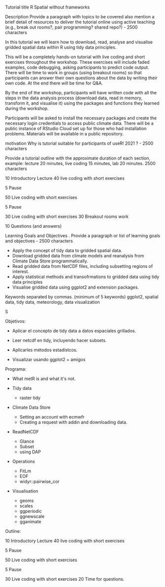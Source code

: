 Tutorial title
R Spatial without frameworks 


Description
Provide a paragraph with topics to be covered also mention a brief detail of resources to deliver the tutorial online using active teaching (e.g., break out rooms?, pair programming? shared repo?) - 2500 characters

In this tutorial we will learn how to download, read, analyse and visualise gridded spatial data within R using tidy data principles. 

This will be a completely hands-on tutorial with live coding and short exercises throughout the workshop. These exercises will include faded examples, code debugging, asking participants to predict code output. There will be time to work in groups (using breakout rooms) so that participants can answer their own questions about the data by writing their own code. At the end there will be time for Q&A. 

By the end of the workshop, participants will have written code with all the steps in the data analysis process (download data, read in memory, transform it, and visualise it) using the packages and functions they learned during the workshop. 

Participants will be asked to install the necessary packages and create the necessary login credentials to access public climate data. There will be a public instance of RStudio Cloud set up for those who had installation problems. Materials will be available in a public repository.






motivation
Why is tutorial suitable for participants of useR! 2021 ? - 2500 characters


Provide a tutorial outline with the approximate duration of each section, example: lecture 20 minutes, live coding 15 minutes, lab 20 minutes. 2500 characters

10 Introductory Lecture
40 live coding with short exercises

5 Pause

50 Live coding with short exercises

5 Pause

30 Live coding with short exercises
30 Breakout rooms work

10 Questions (and answers)



Learning Goals and Objectives .
Provide a paragraph or list of learning goals and objectives - 2500 characters

- Apply the concept of tidy data to gridded spatial data. 
- Download gridded data from climate models and reanalysis from Climate Data Store programmatically. 
- Read gridded data from NetCDF files, including subsetting regions of interest.
- Apply statistical methods and transofrmations to gridded data using tidy data principles
- Visualise gridded data using ggplot2 and extension packages.




Keywords separated by commas. (minimum of 5 keywords)
ggplot2, spatial data, tidy data, meteorology, data visualization

S


Objetivos: 

- Aplicar el concepto de tidy data a datos espaciales grillados. 

- Leer netcdf en tidy, incluyendo hacer subsets. 

- Aplicarles métodos estadístcos. 

- Visualizar usando ggplot2 + amigos


Programa:

- What metR is and what it's not. 

- Tidy data
	- raster tidy

- Climate Data Store
	- Setting an account with ecmwfr 
	- Creating a request with addin and downloading data. 

- ReadNetCDF
	- Glance
	- Subset
	- using DAP

- Operations
	- FitLm
	- EOF
	- widyr::pairwise_cor


- Visualisation
	- geoms
	- scales
    - ggperiodic
    - ggnewscale
    - gganimate


Outline:

10 Introductory Lecture
40 live coding with short exercises

5 Pause

50 Live coding with short exercises

5 Pause

30 Live coding with short exercises
20 Time for questions. 


